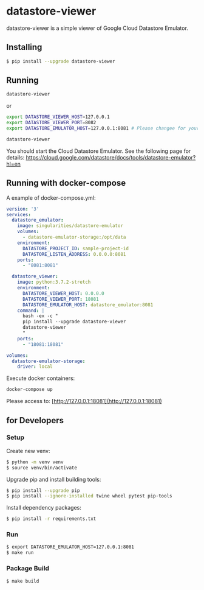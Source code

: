 # datastore-viewer

datastore-viewer is a simple viewer of Google Cloud Datastore Emulator.

## Installing

```bash
$ pip install --upgrade datastore-viewer
```

## Running

```bash
datastore-viewer
```

or

```bash
export DATASTORE_VIEWER_HOST=127.0.0.1
export DATASTORE_VIEWER_PORT=8082
export DATASTORE_EMULATOR_HOST=127.0.0.1:8081 # Please changee for your environment.

datastore-viewer
```

You should start the Cloud Datastore Emulator.
See the following page for details: https://cloud.google.com/datastore/docs/tools/datastore-emulator?hl=en

## Running with docker-compose

A example of docker-compose.yml:

```yaml
version: '3'
services:
  datastore_emulator:
    image: singularities/datastore-emulator
    volumes:
      - datastore-emulator-storage:/opt/data
    environment:
      DATASTORE_PROJECT_ID: sample-project-id
      DATASTORE_LISTEN_ADDRESS: 0.0.0.0:8081
    ports:
      - "8081:8081"

  datastore_viewer:
    image: python:3.7.2-stretch
    environment:
      DATASTORE_VIEWER_HOST: 0.0.0.0
      DATASTORE_VIEWER_PORT: 18081
      DATASTORE_EMULATOR_HOST: datastore_emulator:8081
    command: |
      bash -ex -c "
      pip install --upgrade datastore-viewer
      datastore-viewer
      "
    ports:
      - "18081:18081"

volumes:
  datastore-emulator-storage:
    driver: local
```

Execute docker containers:

```bash
docker-compose up
```

Please access to: [http://127.0.0.1:18081](http://127.0.0.1:18081)

## for Developers

### Setup

Create new venv:

```bash
$ python -m venv venv
$ source venv/bin/activate
```

Upgrade pip and install building tools:

```bash
$ pip install --upgrade pip
$ pip install --ignore-installed twine wheel pytest pip-tools
```

Install dependency packages:

```bash
$ pip install -r requirements.txt
```

### Run

```bash
$ export DATASTORE_EMULATOR_HOST=127.0.0.1:8081
$ make run
```

### Package Build

```bash
$ make build
```
